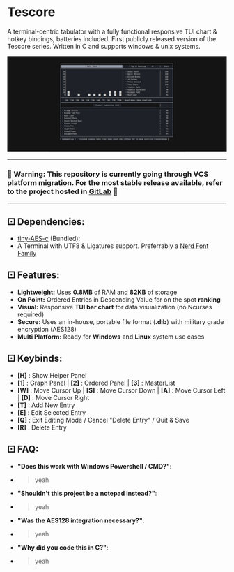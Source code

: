 # Tescore

A terminal-centric tabulator with a fully functional responsive TUI chart & hotkey bindings, batteries included. First publicly released version of the Tescore series. Written in C and supports windows & unix systems.  

![Preview](https://raw.githubusercontent.com/mrtoffdev/tescore-v1/main/readme/long_preview.png)

---
### 📢 Warning: This repository is currently going through VCS platform migration. For the most stable release available, refer to the project hosted in [GitLab](https://gitlab.com/christopherjr.abadillos/tescore) 📢  
---  
## ⚀ Dependencies:

* [tiny-AES-c](https://github.com/kokke/tiny-AES-c) (Bundled):
* A Terminal with UTF8 & Ligatures support. Preferrably a [Nerd Font Family](https://www.nerdfonts.com/)

## ⚀ Features:
- **Lightweight:** Uses **0.8MB** of RAM and **82KB** of storage
- **On Point:** Ordered Entries in Descending Value for on the spot **ranking**
- **Visual:** Responsive **TUI bar chart** for data visualization (no Ncurses required)
- **Secure:** Uses an in-house, portable file format (**.dib**) with military grade encryption (AES128)
- **Multi Platform:** Ready for **Windows** and **Linux** system use cases

## ⚀ Keybinds:
- **[H]** : Show Helper Panel
- **[1]** : Graph Panel | **[2]** : Ordered Panel | **[3]** : MasterList
- **[W]** : Move Cursor Up | **[S]** : Move Cursor Down | **[A]** : Move Cursor Left | **[D]** : Move Cursor Right
- **[T]** : Add New Entry
- **[E]** : Edit Selected Entry
- **[Q]** : Exit Editing Mode / Cancel "Delete Entry" / Quit & Save
- **[R]** : Delete Entry

## ⚀ FAQ:
- **"Does this work with Windows Powershell / CMD?"**:
- > yeah
- **"Shouldn't this project be a notepad instead?"**:
- > yeah
- **"Was the AES128 integration necessary?"**:
- > yeah
- **"Why did you code this in C?"**:
- > yeah
